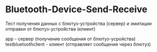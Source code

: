 # Bluetooth-Device-Send-Receive
Тест получения данных с блютуз-устройства (сервер) и эмитации отправки от блютуз-устройства (клиент)

app - сервер (получение сообщения от блютуз-усройства)
testbluetoothclient - клиент (отправляет сообщение через блютуз)
